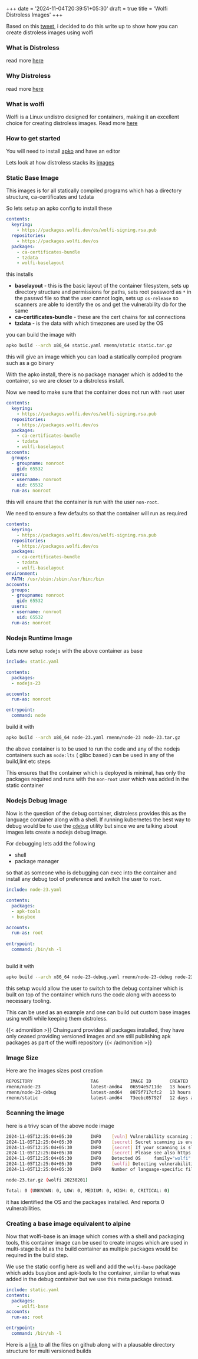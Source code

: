+++
date = '2024-11-04T20:39:51+05:30'
draft = true
title = 'Wolfi Distroless Images'
+++

Based on this [tweet](https://x.com/rmenn/status/1847981913123819885), i decided to do this write up to show how you can create distroless images using wolfi
### What is Distroless

read more [here](https://github.com/GoogleContainerTools/distroless?tab=readme-ov-file#why-should-i-use-distroless-images)

### Why Distroless
read more [here](https://newsletter.iximiuz.com/posts/help-my-node-js-docker-image-has-python-uncovering-the-right-base-image-for-your-node-js-app)

### What is wolfi
Wolfi is a Linux undistro designed for containers, making it an excellent choice for creating distroless images. Read more [here](https://edu.chainguard.dev/open-source/wolfi/overview/)

### How to get started

You will need to install [apko](https://github.com/chainguard-dev/apko?tab=readme-ov-file#installation) and have an editor

Lets look at how distroless stacks its [images](https://labs.iximiuz.com/content/files/tutorials/how-to-choose-nodejs-container-image/__static__/google-distroless-images-hierarchy.png)

### Static Base Image
This images is for all statically compiled programs which has a directory structure, ca-certificates and tzdata

So lets setup an apko config to install these

```yaml
contents:
  keyring:
    - https://packages.wolfi.dev/os/wolfi-signing.rsa.pub
  repositories:
    - https://packages.wolfi.dev/os
  packages:
    - ca-certificates-bundle
    - tzdata
    - wolfi-baselayout
```

this installs
  * **baselayout** - this is the basic layout of the container filesystem, sets up directory structure and permissions for paths, sets root password as `*` in the passwd file so that the user cannot login, sets up `os-release` so scanners are able to identify the os and get the vulnerability db for the same 
  * **ca-certificates-bundle** - these are the cert chains for ssl connections
  * **tzdata** - is the data with which timezones are used by the OS

you can build the image with 
```bash
apko build --arch x86_64 static.yaml rmenn/static static.tar.gz
```

this will give an image which you can load a statically compiled program such as a go binary

With the apko install, there is no package manager which is added to the container, so we are closer to a distroless install.

Now we need to make sure that the container does not run with `root` user

```yaml
contents:
  keyring:
    - https://packages.wolfi.dev/os/wolfi-signing.rsa.pub
  repositories:
    - https://packages.wolfi.dev/os
  packages:
    - ca-certificates-bundle
    - tzdata
    - wolfi-baselayout
accounts:
  groups:
  - groupname: nonroot
    gid: 65532
  users:
  - username: nonroot
    uid: 65532
  run-as: nonroot
```

this will ensure that the container is run with the user `non-root`.

We need to ensure a few defaults so that the container will run as required

```yaml
contents:
  keyring:
    - https://packages.wolfi.dev/os/wolfi-signing.rsa.pub
  repositories:
    - https://packages.wolfi.dev/os
  packages:
    - ca-certificates-bundle
    - tzdata
    - wolfi-baselayout
environment:
  PATH: /usr/sbin:/sbin:/usr/bin:/bin
accounts:
  groups:
  - groupname: nonroot
    gid: 65532
  users:
  - username: nonroot
    uid: 65532
  run-as: nonroot
```

### Nodejs Runtime Image

Lets now setup `nodejs` with the above container as base

```yaml
include: static.yaml

contents:
  packages:
  - nodejs-23

accounts:
  run-as: nonroot

entrypoint:
  command: node
```

build it with 
```bash
apko build --arch x86_64 node-23.yaml rmenn/node-23 node-23.tar.gz
```

the above container is to be used to run the code and any of the nodejs containers such as `node:lts` ( glibc based ) can be used in any of the build,lint etc steps

This ensures that the container which is deployed is minimal, has only the packages required and runs with the `non-root` user which was added in the static container

### Nodejs Debug Image

Now is the question of the debug container, distroless provides this as the language container along with a shell. If running kubernetes the best way to debug would be to use the [`cdebug`](https://github.com/iximiuz/cdebug) utility but since we are talking about images lets create a nodejs debug image. 


For debugging lets add the following
  * shell
  * package manager

so that as someone who is debugging can exec into the container and install any debug tool of preference and switch the user to `root`. 

```yaml
include: node-23.yaml

contents:
  packages:
  - apk-tools
  - busybox

accounts:
  run-as: root
  
entrypoint:
  command: /bin/sh -l
 
```

build it with 
```bash
apko build --arch x86_64 node-23-debug.yaml rmenn/node-23-debug node-23-debug.tar.gz
```

this setup would allow the user to switch to the debug container which is built on top of the container which runs the code along with access to necessary tooling.


This can be used as an example and one can build out custom base images using wolfi while keeping them distroless.

{{< admonition >}}
Chainguard provides all packages installed, they have only ceased providing versioned images and are still publishing apk packages as part of the wolfi repository
{{< /admonition >}}

### Image Size
Here are the images sizes post creation

```bash
REPOSITORY                      TAG            IMAGE ID       CREATED         SIZE
rmenn/node-23                   latest-amd64   06594e5711de   13 hours ago    135MB
rmenn/node-23-debug             latest-amd64   8075f717cfc2   13 hours ago    136MB
rmenn/static                    latest-amd64   73eebc05792f   12 days ago     1.31MB
```

### Scanning the image

here is a trivy scan of the above node image

```bash
2024-11-05T12:25:04+05:30       INFO    [vuln] Vulnerability scanning is enabled
2024-11-05T12:25:04+05:30       INFO    [secret] Secret scanning is enabled
2024-11-05T12:25:04+05:30       INFO    [secret] If your scanning is slow, please try '--scanners vuln' to disable secret scanning
2024-11-05T12:25:04+05:30       INFO    [secret] Please see also https://aquasecurity.github.io/trivy/v0.56/docs/scanner/secret#recommendation for faster secret detection
2024-11-05T12:25:04+05:30       INFO    Detected OS     family="wolfi" version="20230201"
2024-11-05T12:25:04+05:30       INFO    [wolfi] Detecting vulnerabilities...    pkg_num=20
2024-11-05T12:25:04+05:30       INFO    Number of language-specific files       num=0

node-23.tar.gz (wolfi 20230201)

Total: 0 (UNKNOWN: 0, LOW: 0, MEDIUM: 0, HIGH: 0, CRITICAL: 0)
```
it has identified the OS and the packages installed. And reports 0 vulnerabilities.


### Creating a base image equivalent to alpine

Now that wolfi-base is an image which comes with a shell and packaging tools, this container image can be used to create images which are used in multi-stage build as the build container as multiple packages would be required in the build step. 


We use the static config here as well and add the `wolfi-base` package which adds busybox and apk-tools to the container, similar to what was added in the debug container but we use this meta package instead. 
```yaml
include: static.yaml
contents:
  packages:
    - wolfi-base
accounts:
  run-as: root

entrypoint:
  command: /bin/sh -l
```


Here is a [link](https://github.com/rmenn/wolfi) to all the files on github along with a plausable directory structure for multi versioned builds
